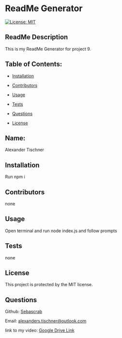 # ReadMe Generator
  [![License: MIT](https://img.shields.io/badge/License-MIT-yellow.svg)](https://opensource.org/licenses/MIT)
  ## ReadMe Description 

  This is my ReadMe Generator for project 9. 
  ## Table of Contents: 

  * [Installation](#installation) 

  * [Contributors](#contributors) 

  * [Usage](#usage) 

  * [Tests](#tests) 

  * [Questions](#questions) 

  * [License](#license) 

  ## Name: 

  Alexander Tischner
  ## Installation 

  Run npm i
  ## Contributors 

  none
  ## Usage 

  Open terminal and run node index.js and follow prompts 
  ## Tests 

  none
  ## License 
 
  This project is protected by the MIT license.
  ## Questions 

  Github: [Sebascrab](https://github.com/Sebascrab) 

  Email: alexanders.tischner@outlook.com 

  link to my video: [Google Drive Link](https://drive.google.com/file/d/1qBcg7n4X5LIsxdZjByvES7OpfdDAktEs/view) 

  

